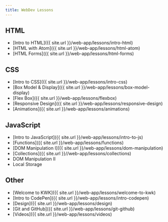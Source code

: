```yaml
---
title: WebDev Lessons
---
```


## HTML
- [Intro to HTML]({{ site.url }}/web-app/lessons/intro-html)
- [HTML with Atom]({{ site.url }}/web-app/lessons/html-atom)
- [HTML Forms]({{ site.url }}/web-app/lessons/html-forms)

## CSS
- [Intro to CSS]({{ site.url }}/web-app/lessons/intro-css)
- [Box Model & Display]({{ site.url }}/web-app/lessons/box-model-display)
- [Flex Box]({{ site.url }}/web-app/lessons/flexbox)
- [Responsive Design]({{ site.url }}/web-app/lessons/responsive-design)
- [Animations]({{ site.url }}/web-app/lessons/animations)

## JavaScript
- [Intro to JavaScript]({{ site.url }}/web-app/lessons/intro-to-js)
- [Functions]({{ site.url }}/web-app/lessons/functions)
- [DOM Manipulation I]({{ site.url }}/web-app/lessons/dom-manipulation)
- [Collections]({{ site.url }}//web-app/lessons/collections)
- DOM Manipulation II
- Local Storage

## Other
- [Welcome to KWK]({{ site.url }}/web-app/lessons/welcome-to-kwk)
- [Intro to CodePen]({{ site.url }}/web-app/lessons/intro-codepen)
- [Design]({{ site.url }}/web-app/lessons/design)
- [Git and GitHub]({{ site.url }}/web-app/lessons/git-github)
- [Videos]({{ site.url }}/web-app/lessons/videos)
